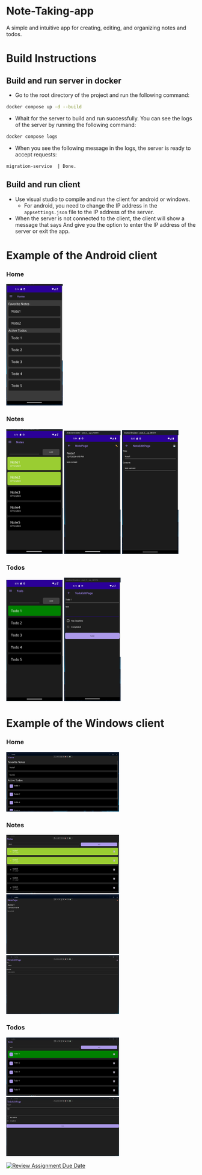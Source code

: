 # Note-Taking-app
A simple and intuitive app for creating, editing, and organizing notes and todos.

# Build Instructions
## Build and run server in docker
- Go to the root directory of the project and run the following command:
```bash
docker compose up -d --build
```
- Whait for the server to build and run successfully.
You can see the logs of the server by running the following command:
```bash
docker compose logs
```
- When you see the following message in the logs, the server is ready to accept requests:
```
migration-service  | Done.
```
## Build and run client
- Use visual studio to compile and run the client for android or windows.
  - For android, you need to change the IP address in the `appsettings.json` file to the IP address of the server.
- When the server is not connected to the client, the client will show a message that says And give you the option to enter the IP address of the server or exit the app.

# Example of the Android client
### Home
<img src="./docs/images/android_app_home.png" alt="Example of the Windows client" width="150"/>

### Notes
<img src="./docs/images/android_app_Note.png" alt="Example of the Windows client" width="150"/>
<img src="./docs/images/android_app_Note_view.png" alt="Example of the Windows client" width="150"/>
<img src="./docs/images/android_app_Note_edit.png" alt="Example of the Windows client" width="150"/>

### Todos
<img src="./docs/images/android_app_Todo.png" alt="Example of the Windows client" width="150"/>
<img src="./docs/images/android_app_todo_edit.png" alt="Example of the Windows client" width="150"/>

# Example of the Windows client
### Home
<img src="./docs/images/windows_app_home.png" alt="Example of the Windows client" width="300"/>

### Notes
<img src="./docs/images/windows_app_Note.png" alt="Example of the Windows client" width="300"/>
<img src="./docs/images/windows_app_Note_view.png" alt="Example of the Windows client" width="300"/>
<img src="./docs/images/windows_app_Note_edit.png" alt="Example of the Windows client" width="300"/>

### Todos
<img src="./docs/images/windows_app_Todo.png" alt="Example of the Windows client" width="300"/>
<img src="./docs/images/windows_app_Todo_edit.png" alt="Example of the Windows client" width="300"/>

[![Review Assignment Due Date](https://classroom.github.com/assets/deadline-readme-button-22041afd0340ce965d47ae6ef1cefeee28c7c493a6346c4f15d667ab976d596c.svg)](https://classroom.github.com/a/1k7fPbWD)
